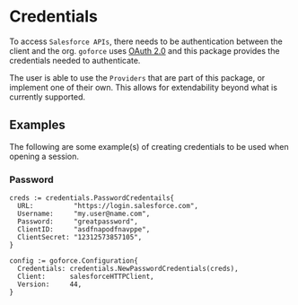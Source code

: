 # Credentials
To access `Salesforce APIs`, there needs to be authentication between the client and the org.  `goforce` uses [OAuth 2.0](https://help.salesforce.com/articleView?id=remoteaccess_oauth_web_server_flow.htm&type=5) and this package provides the credentials needed to authenticate.

The user is able to use the `Providers` that are part of this package, or implement one of their own.  This allows for extendability beyond what is currently supported.

## Examples
The following are some example(s) of creating credentials to be used when opening a session.
### Password
```
creds := credentials.PasswordCredentails{
  URL:          "https://login.salesforce.com",
  Username:     "my.user@name.com",
  Password:     "greatpassword",
  ClientID:     "asdfnapodfnavppe",
  ClientSecret: "12312573857105",
}

config := goforce.Configuration{
  Credentials: credentials.NewPasswordCredentials(creds),
  Client:      salesforceHTTPClient,
  Version:     44,
}
```
